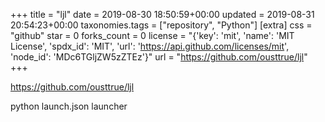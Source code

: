 +++
title = "ljl"
date = 2019-08-30 18:50:59+00:00
updated = 2019-08-31 20:54:23+00:00
taxonomies.tags = ["repository", "Python"]
[extra]
css = "github"
star = 0
forks_count = 0
license = "{'key': 'mit', 'name': 'MIT License', 'spdx_id': 'MIT', 'url': 'https://api.github.com/licenses/mit', 'node_id': 'MDc6TGljZW5zZTEz'}"
url = "https://github.com/ousttrue/ljl"
+++

<https://github.com/ousttrue/ljl>

python launch.json launcher
